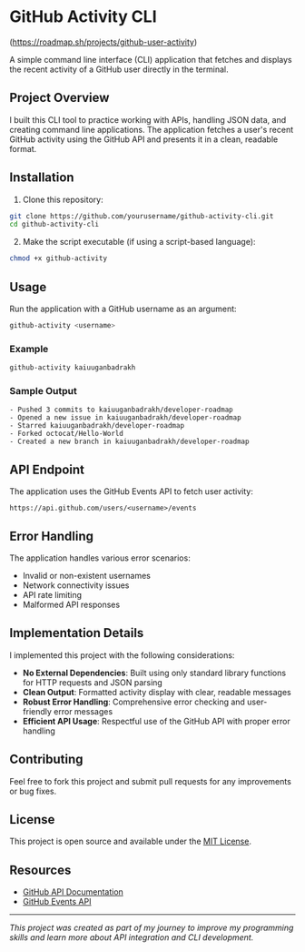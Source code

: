 # GitHub Activity CLI 
(https://roadmap.sh/projects/github-user-activity)

A simple command line interface (CLI) application that fetches and displays the recent activity of a GitHub user directly in the terminal.

## Project Overview

I built this CLI tool to practice working with APIs, handling JSON data, and creating command line applications. The application fetches a user's recent GitHub activity using the GitHub API and presents it in a clean, readable format.

## Installation

1. Clone this repository:
```bash
git clone https://github.com/yourusername/github-activity-cli.git
cd github-activity-cli
```

2. Make the script executable (if using a script-based language):
```bash
chmod +x github-activity
```

## Usage

Run the application with a GitHub username as an argument:

```bash
github-activity <username>
```

### Example

```bash
github-activity kaiuuganbadrakh
```

### Sample Output

```
- Pushed 3 commits to kaiuuganbadrakh/developer-roadmap
- Opened a new issue in kaiuuganbadrakh/developer-roadmap
- Starred kaiuuganbadrakh/developer-roadmap
- Forked octocat/Hello-World
- Created a new branch in kaiuuganbadrakh/developer-roadmap
```

## API Endpoint

The application uses the GitHub Events API to fetch user activity:

```
https://api.github.com/users/<username>/events
```

## Error Handling

The application handles various error scenarios:

- Invalid or non-existent usernames
- Network connectivity issues
- API rate limiting
- Malformed API responses

## Implementation Details

I implemented this project with the following considerations:

- **No External Dependencies**: Built using only standard library functions for HTTP requests and JSON parsing
- **Clean Output**: Formatted activity display with clear, readable messages
- **Robust Error Handling**: Comprehensive error checking and user-friendly error messages
- **Efficient API Usage**: Respectful use of the GitHub API with proper error handling

## Contributing

Feel free to fork this project and submit pull requests for any improvements or bug fixes.

## License

This project is open source and available under the [MIT License](LICENSE).

## Resources

- [GitHub API Documentation](https://docs.github.com/en/rest)
- [GitHub Events API](https://docs.github.com/en/rest/activity/events)

---

*This project was created as part of my journey to improve my programming skills and learn more about API integration and CLI development.*
